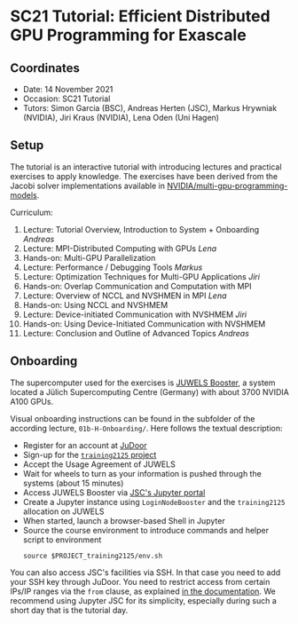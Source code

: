 # SC21 Tutorial: Efficient Distributed GPU Programming for Exascale

## Coordinates

* Date: 14 November 2021
* Occasion: SC21 Tutorial
* Tutors: Simon Garcia (BSC), Andreas Herten (JSC), Markus Hrywniak (NVIDIA), Jiri Kraus (NVIDIA), Lena Oden (Uni Hagen)

## Setup

The tutorial is an interactive tutorial with introducing lectures and practical exercises to apply knowledge. The exercises have been derived from the Jacobi solver implementations available in [NVIDIA/multi-gpu-programming-models](https://github.com/NVIDIA/multi-gpu-programming-models).

Curriculum:

1. Lecture: Tutorial Overview, Introduction to System + Onboarding *Andreas*
2. Lecture: MPI-Distributed Computing with GPUs *Lena*
3. Hands-on: Multi-GPU Parallelization
4. Lecture: Performance / Debugging Tools *Markus*
5. Lecture: Optimization Techniques for Multi-GPU Applications *Jiri*
6. Hands-on: Overlap Communication and Computation with MPI
7. Lecture: Overview of NCCL and NVSHMEN in MPI *Lena*
8. Hands-on: Using NCCL and NVSHMEM
9. Lecture: Device-initiated Communication with NVSHMEM *Jiri*
10. Hands-on: Using Device-Initiated Communication with NVSHMEM
11. Lecture: Conclusion and Outline of Advanced Topics *Andreas*

## Onboarding

The supercomputer used for the exercises is [JUWELS Booster](https://apps.fz-juelich.de/jsc/hps/juwels/booster-overview.html), a system located a Jülich Supercomputing Centre (Germany) with about 3700 NVIDIA A100 GPUs.

Visual onboarding instructions can be found in the subfolder of the according lecture, `01b-H-Onboarding/`. Here follows the textual description:

* Register for an account at [JuDoor](https://judoor.fz-juelich.de/login)
* Sign-up for the [`training2125` project](https://judoor.fz-juelich.de/projects/join/training2125)
* Accept the Usage Agreement of JUWELS
* Wait for wheels to turn as your information is pushed through the systems (about 15 minutes)
* Access JUWELS Booster via [JSC's Jupyter portal](https://jupyter-jsc.fz-juelich.de/)
* Create a Jupyter instance using `LoginNodeBooster` and the `training2125` allocation on JUWELS
* When started, launch a browser-based Shell in Jupyter
* Source the course environment to introduce commands and helper script to environment
  ```
  source $PROJECT_training2125/env.sh
  ```

You can also access JSC's facilities via SSH. In that case you need to add your SSH key through JuDoor. You need to restrict access from certain IPs/IP ranges via the `from` clause, as explained [in the documentation](https://apps.fz-juelich.de/jsc/hps/juwels/access.html#ssh-login). We recommend using Jupyter JSC for its simplicity, especially during such a short day that is the tutorial day.

